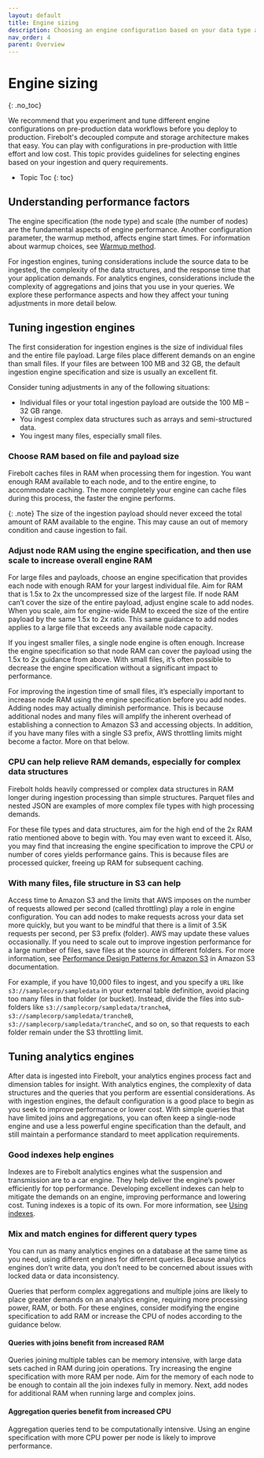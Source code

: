 ```yaml
---
layout: default
title: Engine sizing
description: Choosing an engine configuration based on your data type and query patterns.
nav_order: 4
parent: Overview
---
```


# Engine sizing
{: .no_toc}

We recommend that you experiment and tune different engine configurations on pre-production data workflows before you deploy to production. Firebolt's decoupled compute and storage architecture makes that easy. You can play with configurations in pre-production with little effort and low cost. This topic provides guidelines for selecting engines based on your ingestion and query requirements.

* Topic Toc
{: toc}


## Understanding performance factors

The engine specification (the node type) and scale (the number of nodes) are the fundamental aspects of engine performance. Another configuration parameter, the warmup method, affects engine start times. For information about warmup choices, see [Warmup method](understanding-engine-fundamentals.md#warmup-method).

For ingestion engines, tuning considerations include the source data to be ingested, the complexity of the data structures, and the response time that your application demands. For analytics engines, considerations include the complexity of aggregations and joins that you use in your queries. We explore these performance aspects and how they affect your tuning adjustments in more detail below.

## Tuning ingestion engines

The first consideration for ingestion engines is the size of individual files and the entire file payload. Large files place different demands on an engine than small files. If your files are between 100 MB and 32 GB, the default ingestion engine specification and size is usually an excellent fit.

Consider tuning adjustments in any of the following situations:

* Individual files or your total ingestion payload are outside the 100 MB – 32 GB range.
* You ingest complex data structures such as arrays and semi-structured data.
* You ingest many files, especially small files.

### Choose RAM based on file and payload size

Firebolt caches files in RAM when processing them for ingestion. You want enough RAM available to each node, and to the entire engine, to accommodate caching. The more completely your engine can cache files during this process, the faster the engine performs.

{: .note}
The size of the ingestion payload should never exceed the total amount of RAM available to the engine. This may cause an out of memory condition and cause ingestion to fail.

### Adjust node RAM using the engine specification, and then use scale to increase overall engine RAM

For large files and payloads, choose an engine specification that provides each node with enough RAM for your largest individual file. Aim for RAM that is 1.5x to 2x the uncompressed size of the largest file. If node RAM can’t cover the size of the entire payload, adjust engine scale to add nodes. When you scale, aim for engine-wide RAM to exceed the size of the entire payload by the same 1.5x to 2x ratio. This same guidance to add nodes applies to a large file that exceeds any available node capacity.

If you ingest smaller files, a single node engine is often enough. Increase the engine specification so that node RAM can cover the payload using the 1.5x to 2x guidance from above. With small files, it’s often possible to decrease the engine specification without a significant impact to performance.

For improving the ingestion time of small files, it’s especially important to increase node RAM using the engine specification before you add nodes. Adding nodes may actually diminish performance. This is because additional nodes and many files will amplify the inherent overhead of establishing a connection to Amazon S3 and accessing objects. In addition, if you have many files with a single S3 prefix, AWS throttling limits might become a factor. More on that below.

### CPU can help relieve RAM demands, especially for complex data structures

Firebolt holds heavily compressed or complex data structures in RAM longer during ingestion processing than simple structures. Parquet files and nested JSON are examples of more complex file types with high processing demands.

For these file types and data structures, aim for the high end of the 2x RAM ratio mentioned above to begin with. You may even want to exceed it. Also, you may find that increasing the engine specification to improve the CPU or number of cores yields performance gains. This is because files are processed quicker, freeing up RAM for subsequent caching.

### With many files, file structure in S3 can help

Access time to Amazon S3 and the limits that AWS imposes on the number of requests allowed per second \(called throttling\) play a role in engine configuration. You can add nodes to make requests across your data set more quickly, but you want to be mindful that there is a limit of 3.5K requests per second, per S3 prefix \(folder\). AWS may update these values occasionally. If you need to scale out to improve ingestion performance for a large number of files, save files at the source in different folders. For more information, see [Performance Design Patterns for Amazon S3](https://docs.aws.amazon.com/AmazonS3/latest/userguide/optimizing-performance-design-patterns.html) in Amazon S3 documentation.

For example, if you have 10,000 files to ingest, and you specify a `URL` like `s3://samplecorp/sampledata` in your external table definition, avoid placing too many files in that folder \(or bucket\). Instead, divide the files into sub-folders like `s3://samplecorp/sampledata/trancheA`, `s3://samplecorp/sampledata/trancheB`, `s3://samplecorp/sampledata/trancheC`, and so on, so that requests to each folder remain under the S3 throttling limit.

## Tuning analytics engines

After data is ingested into Firebolt, your analytics engines process fact and dimension tables for insight. With analytics engines, the complexity of data structures and the queries that you perform are essential considerations. As with ingestion engines, the default configuration is a good place to begin as you seek to improve performance or lower cost. With simple queries that have limited joins and aggregations, you can often keep a single-node engine and use a less powerful engine specification than the default, and still maintain a performance standard to meet application requirements.

### Good indexes help engines

Indexes are to Firebolt analytics engines what the suspension and transmission are to a car engine. They help deliver the engine’s power efficiently for top performance. Developing excellent indexes can help to mitigate the demands on an engine, improving performance and lowering cost. Tuning indexes is a topic of its own. For more information, see [Using indexes](./using-indexes.md).

### Mix and match engines for different query types

You can run as many analytics engines on a database at the same time as you need, using different engines for different queries. Because analytics engines don’t write data, you don’t need to be concerned about issues with locked data or data inconsistency.

Queries that perform complex aggregations and multiple joins are likely to place greater demands on an analytics engine, requiring more processing power, RAM, or both. For these engines, consider modifying the engine specification to add RAM or increase the CPU of nodes according to the guidance below.

#### Queries with joins benefit from increased RAM

Queries joining multiple tables can be memory intensive, with large data sets cached in RAM during join operations. Try increasing the engine specification with more RAM per node. Aim for the memory of each node to be enough to contain all the join indexes fully in memory. Next, add nodes for additional RAM when running large and complex joins.

#### Aggregation queries benefit from increased CPU

Aggregation queries tend to be computationally intensive. Using an engine specification with more CPU power per node is likely to improve performance.
